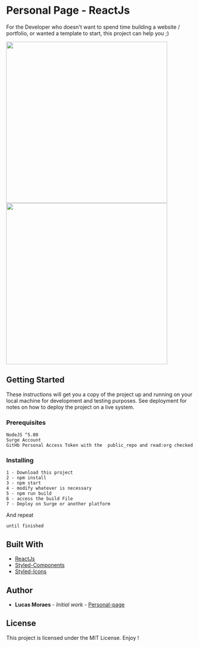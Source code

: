 # Personal Page - ReactJs 

For the Developer who doesn't want to spend time building a website / portfolio, 
or wanted a template to start, this project can help you ;)

<img src="https://user-images.githubusercontent.com/50468352/73944169-e32d0f80-48d0-11ea-8dc9-c91cdf4756d2.png" width="432" /> <img src="https://user-images.githubusercontent.com/50468352/73944173-e45e3c80-48d0-11ea-8b9a-d894e7d678f4.png" width="432" /> 





## Getting Started

These instructions will get you a copy of the project up and running on your local machine for development and testing purposes. See deployment for notes on how to deploy the project on a live system.

### Prerequisites

```
NodeJS ^5.00
Surge Account
GitHb Personal Access Token with the  public_repo and read:org checked
```

### Installing

```
1 - Download this project
2 - npm install
3 - npm start
4 - modify whatever is necessary
5 - npm run build
6 - access the build File
7 - Deploy on Surge or another platform
```

And repeat

```
until finished
```

## Built With

* [ReactJs](https://pt-br.reactjs.org/)
* [Styled-Components](https://styled-components.com/)
* [Styled-Icons](https://styled-icons.js.org/)


## Author

* **Lucas Moraes** - *Initial work* - [Personal-page](http://lucas-moraes.surge.sh)

## License

This project is licensed under the MIT License. Enjoy !

